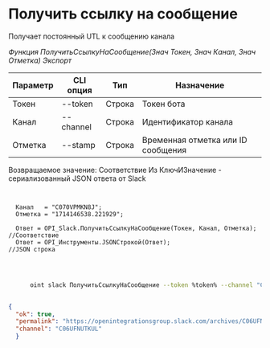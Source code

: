 ﻿---
sidebar_position: 6
---

# Получить ссылку на сообщение
 Получает постоянный UTL к сообщению канала


*Функция ПолучитьСсылкуНаСообщение(Знач Токен, Знач Канал, Знач Отметка) Экспорт*

  | Параметр | CLI опция | Тип | Назначение |
  |-|-|-|-|
  | Токен | --token | Строка | Токен бота |
  | Канал | --channel | Строка | Идентификатор канала |
  | Отметка | --stamp | Строка | Временная отметка или ID сообщения |

  
  Возвращаемое значение:   Соответствие Из КлючИЗначение - сериализованный JSON ответа от Slack

```bsl title="Пример кода"
	
  
  Канал   = "C070VPMKN8J";
  Отметка = "1714146538.221929";
  
  Ответ = OPI_Slack.ПолучитьСсылкуНаСообщение(Токен, Канал, Отметка); //Соответствие
  Ответ = OPI_Инструменты.JSONСтрокой(Ответ);                         //JSON строка
  
	
```

```sh title="Пример команды CLI"
    
      oint slack ПолучитьСсылкуНаСообщение --token %token% --channel "C070VPMKN8J" --stamp "1714146538.221929"

```


```json title="Результат"

{
  "ok": true,
  "permalink": "https://openintegrationsgroup.slack.com/archives/C06UFNUTKUL/p1714146538221929",
  "channel": "C06UFNUTKUL"
  }

```
